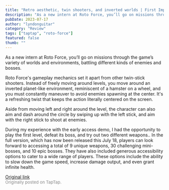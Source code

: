```yaml
---
title: "Retro aesthetic, twin shooters, and inverted worlds | First Impressions - Roto Force"
description: "As a new intern at Roto Force, you’ll go on missions through the game’s variety of worlds and environments, battling different kinds of enemies and bosses."
pubDate: 2023-07-17
author: "lyndonguitar"
category: "Review"
tags: ["taptap", "roto-force"]
featured: false
thumb: ""
---
```


As a new intern at Roto Force, you’ll go on missions through the game’s variety of worlds and environments, battling different kinds of enemies and bosses.

Roto Force's gameplay mechanics set it apart from other twin-stick shooters. Instead of freely moving around levels, you move around an inverted planet-like environment, reminiscent of a hamster on a wheel, and you must constantly maneuver to avoid enemies spawning at the center. It's a refreshing twist that keeps the action literally centered on the screen.

Aside from moving left and right around the level, the character can also aim and dash around the circle by swiping up with the left stick, and aim with the right stick to shoot at enemies.

During my experience with the early access demo, I had the opportunity to play the first level, defeat its boss, and try out two different weapons.. In the full version, which has now been released this July 18, players can look forward to accessing a total of 9 unique weapons, 30 challenging mini-bosses, and 10 epic bosses. They have also included generous accessibility options to cater to a wide range of players. These options include the ability to slow down the game speed, increase damage output, and even grant infinite health.

[Original link](https://m.taptap.io/post/6017206?share_id=4f8b6d31097d&utm_medium=share&utm_source=discord)<br><span style="font-size: 0.95em; color: #888;">Originally posted on TapTap.</span>
